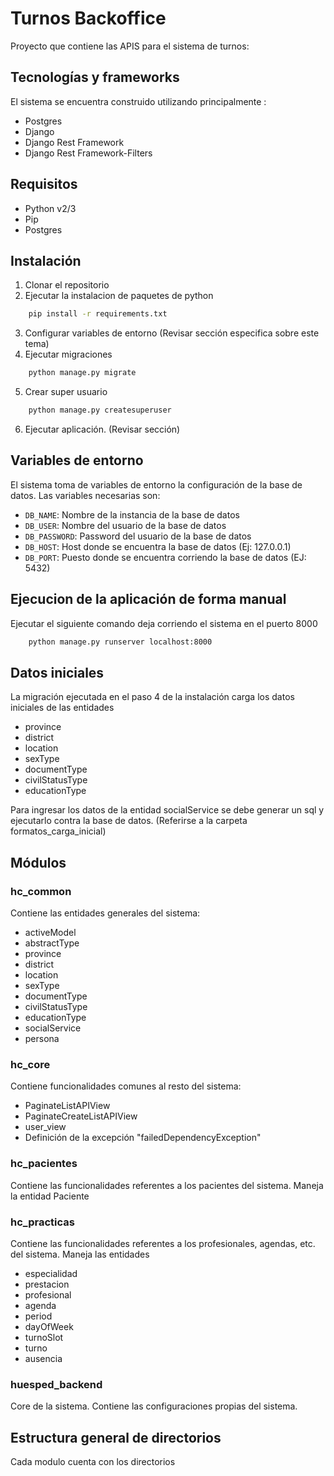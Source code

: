 # Turnos Backoffice

Proyecto que contiene las APIS para el sistema de turnos:

## Tecnologías y frameworks

El sistema se encuentra construido utilizando principalmente :

* Postgres
* Django
* Django Rest Framework
* Django Rest Framework-Filters

## Requisitos
* Python v2/3
* Pip
* Postgres

## Instalación
1. Clonar el repositorio
2. Ejecutar la instalacion de paquetes de python 
```bash
	pip install -r requirements.txt
```
3. Configurar variables de entorno (Revisar sección especifica sobre este tema)
4. Ejecutar migraciones
```bash
	python manage.py migrate
```
5. Crear super usuario
```bash
	python manage.py createsuperuser
```
6. Ejecutar aplicación. (Revisar sección)

## Variables de entorno
El sistema toma de variables de entorno la configuración de la base de datos.
Las variables necesarias son:

* `DB_NAME`: Nombre de la instancia de la base de datos
* `DB_USER`: Nombre del usuario de la base de datos
* `DB_PASSWORD`: Password del usuario de la base de datos
* `DB_HOST`: Host donde se encuentra la base de datos (Ej: 127.0.0.1)
* `DB_PORT`: Puesto donde se encuentra corriendo la base de datos (EJ: 5432) 

## Ejecucion de la aplicación de forma manual
Ejecutar el siguiente comando deja corriendo el sistema en el puerto 8000

```bash
	python manage.py runserver localhost:8000
```

## Datos iniciales
La migración ejecutada en el paso 4 de la instalación carga los datos iniciales de las entidades

* province
* district
* location
* sexType
* documentType
* civilStatusType
* educationType

Para ingresar los datos de la entidad socialService se debe generar un sql y ejecutarlo contra la base de datos. (Referirse a la carpeta formatos_carga_inicial)

## Módulos

### hc_common
Contiene las entidades generales del sistema:

* activeModel
* abstractType
* province
* district
* location
* sexType
* documentType
* civilStatusType
* educationType
* socialService
* persona


### hc_core
Contiene funcionalidades comunes al resto del sistema:

* PaginateListAPIView
* PaginateCreateListAPIView
* user_view
* Definición de la excepción "failedDependencyException"

### hc_pacientes
Contiene las funcionalidades referentes a los pacientes del sistema.
Maneja la entidad Paciente

### hc_practicas
Contiene las funcionalidades referentes a los profesionales, agendas, etc. del sistema.
Maneja las entidades

* especialidad
* prestacion
* profesional
* agenda
* period
* dayOfWeek
* turnoSlot
* turno
* ausencia

### huesped_backend
Core de la sistema. Contiene las configuraciones propias del sistema.


## Estructura general de directorios

Cada modulo cuenta con los directorios

